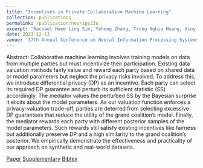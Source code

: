 ```yaml
---
title: "Incentives in Private Collaborative Machine Learning"
collection: publications
permalink: /publication/neurips23a
excerpt: 'Rachael Hwee Ling Sim, Yehong Zhang, Trong Nghia Hoang, Xinyi Xu, Bryan Kian Hsiang Low and Patrick Jaillet'
date: 2023-12-13
venue: '37th Annual Conference on Neural Information Processing Systems'
---
```

Abstract: Collaborative machine learning involves training models on data from multiple
parties but must incentivize their participation. Existing data valuation methods
fairly value and reward each party based on shared data or model parameters but
neglect the privacy risks involved. To address this, we introduce differential privacy
(DP) as an incentive. Each party can select its required DP guarantee and perturb
its sufficient statistic (SS) accordingly. The mediator values the perturbed SS
by the Bayesian surprise it elicits about the model parameters. As our valuation
function enforces a privacy-valuation trade-off, parties are deterred from selecting
excessive DP guarantees that reduce the utility of the grand coalition’s model.
Finally, the mediator rewards each party with different posterior samples of the
model parameters. Such rewards still satisfy existing incentives like fairness but
additionally preserve DP and a high similarity to the grand coalition’s posterior.
We empirically demonstrate the effectiveness and practicality of our approach on
synthetic and real-world datasets.

[Paper](http://htnghia87.github.io/files/neurips23.pdf)
[Supplementary](http://htnghia87.github.io/files/neurips23.pdf)
[Bibtex](http://htnghia87.github.io/files/neurips23.bib)